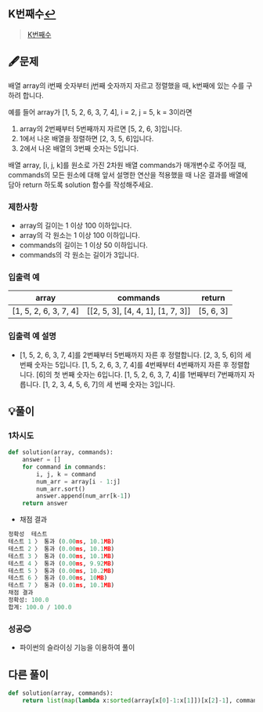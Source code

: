## K번째수[↩](../programmers_practice)

> [K번째수](https://programmers.co.kr/learn/courses/30/lessons/42748)

## 🖋️문제

배열 array의 i번째 숫자부터 j번째 숫자까지 자르고 정렬했을 때, k번째에 있는 수를 구하려 합니다.

예를 들어 array가 [1, 5, 2, 6, 3, 7, 4], i = 2, j = 5, k = 3이라면

1. array의 2번째부터 5번째까지 자르면 [5, 2, 6, 3]입니다.
2. 1에서 나온 배열을 정렬하면 [2, 3, 5, 6]입니다.
3. 2에서 나온 배열의 3번째 숫자는 5입니다.

배열 array, [i, j, k]를 원소로 가진 2차원 배열 commands가 매개변수로 주어질 때, commands의 모든 원소에 대해 앞서 설명한 연산을 적용했을 때 나온 결과를 배열에 담아 return 하도록 solution 함수를 작성해주세요.

### 제한사항

- array의 길이는 1 이상 100 이하입니다.
- array의 각 원소는 1 이상 100 이하입니다.
- commands의 길이는 1 이상 50 이하입니다.
- commands의 각 원소는 길이가 3입니다.

### 입출력 예

| array                 | commands                          | return    |
| --------------------- | --------------------------------- | --------- |
| [1, 5, 2, 6, 3, 7, 4] | [[2, 5, 3], [4, 4, 1], [1, 7, 3]] | [5, 6, 3] |

### 입출력 예 설명

- [1, 5, 2, 6, 3, 7, 4]를 2번째부터 5번째까지 자른 후 정렬합니다. [2, 3, 5, 6]의 세 번째 숫자는 5입니다.
  [1, 5, 2, 6, 3, 7, 4]를 4번째부터 4번째까지 자른 후 정렬합니다. [6]의 첫 번째 숫자는 6입니다.
  [1, 5, 2, 6, 3, 7, 4]를 1번째부터 7번째까지 자릅니다. [1, 2, 3, 4, 5, 6, 7]의 세 번째 숫자는 3입니다.
## 💡풀이
### 1차시도

```python
def solution(array, commands):
    answer = []
    for command in commands:
        i, j, k = command
        num_arr = array[i - 1:j]
        num_arr.sort()
        answer.append(num_arr[k-1])
    return answer
```

* 채점 결과

```python
정확성  테스트
테스트 1 〉	통과 (0.00ms, 10.1MB)
테스트 2 〉	통과 (0.00ms, 10.1MB)
테스트 3 〉	통과 (0.00ms, 10.1MB)
테스트 4 〉	통과 (0.00ms, 9.92MB)
테스트 5 〉	통과 (0.00ms, 10.2MB)
테스트 6 〉	통과 (0.00ms, 10MB)
테스트 7 〉	통과 (0.01ms, 10.1MB)
채점 결과
정확성: 100.0
합계: 100.0 / 100.0
```

### 성공😊
* 파이썬의 슬라이싱 기능을 이용하여 풀이

## 다른 풀이
```python
def solution(array, commands):
    return list(map(lambda x:sorted(array[x[0]-1:x[1]])[x[2]-1], commands))
```
